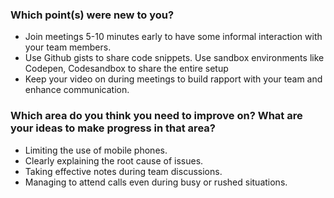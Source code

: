 ### Which point(s) were new to you?

- Join meetings 5-10 minutes early to have some informal interaction with your team members.
- Use Github gists to share code snippets. Use sandbox environments like Codepen, Codesandbox to share the entire setup
- Keep your video on during meetings to build rapport with your team and enhance communication.


### Which area do you think you need to improve on? What are your ideas to make progress in that area?

- Limiting the use of mobile phones.
- Clearly explaining the root cause of issues.
- Taking effective notes during team discussions.
- Managing to attend calls even during busy or rushed situations.